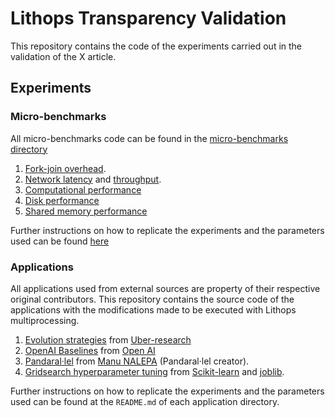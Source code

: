 # Lithops Transparency Validation

This repository contains the code of the experiments carried out in the validation of the X article.

## Experiments

### Micro-benchmarks

All micro-benchmarks code can be found in the [micro-benchmarks directory](./micro-benchmarks/)

1. [Fork-join overhead](./micro-benchmarks/experiments/fork.py).
2. [Network latency](./micro-benchmarks/experiments/latency.py) and [throughput](./micro-benchmarks/experiments/throughput-simple.py).
3. [Computational performance](./micro-benchmarks/experiments/pi.py)
4. [Disk performance](./micro-benchmarks/experiments/disc.py)
5. [Shared memory performance](./micro-benchmarks/shared_mem)

Further instructions on how to replicate the experiments and the parameters used can be found [here](./micro-benchmarks/README.md)

### Applications

All applications used from external sources are property of their respective original contributors. This repository contains the source code of the applications with the modifications made to be executed with Lithops multiprocessing.

1. [Evolution strategies](./poet-es) from [Uber-research](https://github.com/uber-research/poet)
2. [OpenAI Baselines](./openai-baselines) from [Open AI](https://github.com/openai/baselines)
3. [Pandaral·lel](./parallel-pandas) from [Manu NALEPA](https://github.com/nalepae/pandarallel) (Pandaral·lel creator).
4. [Gridsearch hyperparameter tuning](./gridsearch) from [Scikit-learn](https://github.com/scikit-learn/scikit-learn) and [joblib](https://github.com/joblib/joblib).

Further instructions on how to replicate the experiments and the parameters used can be found at the `README.md` of each application directory.
